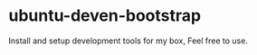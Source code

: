 ubuntu-deven-bootstrap
======================

Install and setup development tools for my box, Feel free to use.
